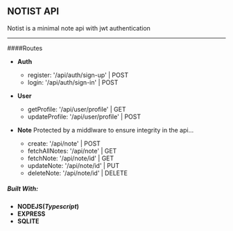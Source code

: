 ## NOTIST API

Notist is a minimal note api with jwt authentication

---

####Routes

- **Auth**

    - register: '/api/auth/sign-up'         | POST
    - login: '/api/auth/sign-in'       | POST

- **User**

    - getProfile: '/api/user/profile'     | GET
    - updateProfile: '/api/user/profile'     | POST

- **Note**
    Protected by a middlware to ensure integrity in the api...
    - create: '/api/note' | POST
    - fetchAllNotes: '/api/note' | GET
    - fetchNote: '/api/note/id' | GET
    - updateNote: '/api/note/id' | PUT
    - deleteNote: '/api/note/id' | DELETE

##### Built With:
- **NODEJS(_Typescript_)**
- **EXPRESS**
- **SQLITE**
